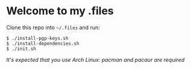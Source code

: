 # Welcome to my .files

Clone this repo into `~/.files` and run:
```
$ ./install-pgp-keys.sh
$ ./install-dependencies.sh
$ ./init.sh
```

*It's expected that you use Arch Linux: pacman and pacaur are required*
